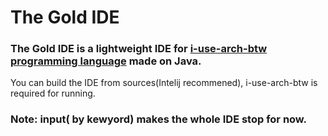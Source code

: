 # The Gold IDE
### The Gold IDE is a lightweight IDE for [i-use-arch-btw programming language](https://github.com/overmighty/i-use-arch-btw) made on Java.

You can build the IDE from sources(Intelij recommened), i-use-arch-btw is required for running.

### Note: input( **by** kewyord) makes the whole IDE stop for now.

